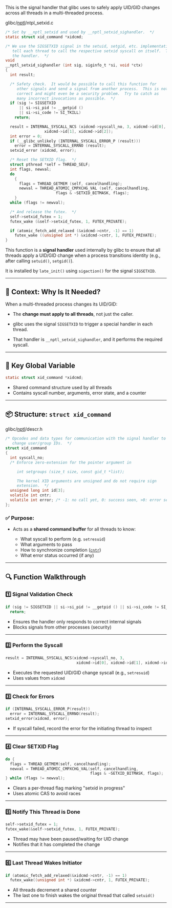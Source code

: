 
This is the signal handler that glibc uses to safely apply UID/GID changes across all threads in a multi-threaded process.

glibc/[nptl](ntpl%20folder)/ntpl_setxid.c
```c
/* Set by __nptl_setxid and used by __nptl_setxid_sighandler.  */
static struct xid_command *xidcmd;

/* We use the SIGSETXID signal in the setuid, setgid, etc. implementations to
   tell each thread to call the respective setxid syscall on itself.  This is
   the handler.  */
void
__nptl_setxid_sighandler (int sig, siginfo_t *si, void *ctx)
{
  int result;

  /* Safety check.  It would be possible to call this function for
     other signals and send a signal from another process.  This is not
     correct and might even be a security problem.  Try to catch as
     many incorrect invocations as possible.  */
  if (sig != SIGSETXID
      || si->si_pid != __getpid ()
      || si->si_code != SI_TKILL)
    return;

  result = INTERNAL_SYSCALL_NCS (xidcmd->syscall_no, 3, xidcmd->id[0],
				 xidcmd->id[1], xidcmd->id[2]);
  int error = 0;
  if (__glibc_unlikely (INTERNAL_SYSCALL_ERROR_P (result)))
    error = INTERNAL_SYSCALL_ERRNO (result);
  setxid_error (xidcmd, error);

  /* Reset the SETXID flag.  */
  struct pthread *self = THREAD_SELF;
  int flags, newval;
  do
    {
      flags = THREAD_GETMEM (self, cancelhandling);
      newval = THREAD_ATOMIC_CMPXCHG_VAL (self, cancelhandling,
					  flags & ~SETXID_BITMASK, flags);
    }
  while (flags != newval);

  /* And release the futex.  */
  self->setxid_futex = 1;
  futex_wake (&self->setxid_futex, 1, FUTEX_PRIVATE);

  if (atomic_fetch_add_relaxed (&xidcmd->cntr, -1) == 1)
    futex_wake ((unsigned int *) &xidcmd->cntr, 1, FUTEX_PRIVATE);
}
```


This function is a **signal handler** used internally by glibc to ensure that all threads apply a UID/GID change when a process transitions identity (e.g., after calling `setuid()`, `setgid()`).

It is installed by `late_init()` using `sigaction()` for the signal `SIGSETXID`.

---

## 🧩 Context: Why Is It Needed?

When a multi-threaded process changes its UID/GID:

- The **change must apply to all threads**, not just the caller.
    
- glibc uses the signal `SIGSETXID` to trigger a special handler in each thread.
    
- That handler is `__nptl_setxid_sighandler`, and it performs the required syscall.
    

---

## 🧠 Key Global Variable

```c
static struct xid_command *xidcmd;
```

- Shared command structure used by all threads
- Contains syscall number, arguments, error state, and a counter

---

## 📦 Structure: `struct xid_command`

glibc/[nptl](ntpl%20folder)/descr.h
```c
/* Opcodes and data types for communication with the signal handler to
   change user/group IDs.  */
struct xid_command
{
  int syscall_no;
  /* Enforce zero-extension for the pointer argument in

     int setgroups (size_t size, const gid_t *list);

     The kernel XID arguments are unsigned and do not require sign
     extension.  */
  unsigned long int id[3];
  volatile int cntr;
  volatile int error; /* -1: no call yet, 0: success seen, >0: error seen.  */
};
```

### ✅ Purpose:

- Acts as a **shared command buffer** for all threads to know:
    
    - What syscall to perform (e.g. `setresuid`)
    - What arguments to pass
    - How to synchronize completion ([`cntr`](cntr))
    - What error status occurred (if any)

---

## 🔍 Function Walkthrough

### 1️⃣ **Signal Validation Check**

```c
if (sig != SIGSETXID || si->si_pid != __getpid () || si->si_code != SI_TKILL)
  return;
```

- Ensures the handler only responds to correct internal signals
- Blocks signals from other processes (security)

---

### 2️⃣ **Perform the Syscall**

```c
result = INTERNAL_SYSCALL_NCS(xidcmd->syscall_no, 3,
                               xidcmd->id[0], xidcmd->id[1], xidcmd->id[2]);
```

- Executes the requested UID/GID change syscall (e.g., `setresuid`)
- Uses values from `xidcmd`

---

### 3️⃣ **Check for Errors**

```c
if (INTERNAL_SYSCALL_ERROR_P(result))
  error = INTERNAL_SYSCALL_ERRNO(result);
setxid_error(xidcmd, error);
```

- If syscall failed, record the error for the initiating thread to inspect

---

### 4️⃣ **Clear SETXID Flag**

```c
do {
  flags = THREAD_GETMEM(self, cancelhandling);
  newval = THREAD_ATOMIC_CMPXCHG_VAL(self, cancelhandling,
                                     flags & ~SETXID_BITMASK, flags);
} while (flags != newval);
```

- Clears a per-thread flag marking "setxid in progress"
- Uses atomic CAS to avoid races

---

### 5️⃣ **Notify This Thread is Done**

```c
self->setxid_futex = 1;
futex_wake(&self->setxid_futex, 1, FUTEX_PRIVATE);
```

- Thread may have been paused/waiting for UID change
- Notifies that it has completed the change

---

### 6️⃣ **Last Thread Wakes Initiator**

```c
if (atomic_fetch_add_relaxed(&xidcmd->cntr, -1) == 1)
  futex_wake((unsigned int *) &xidcmd->cntr, 1, FUTEX_PRIVATE);
```

- All threads decrement a shared counter
- The last one to finish wakes the original thread that called `setuid()`

---
